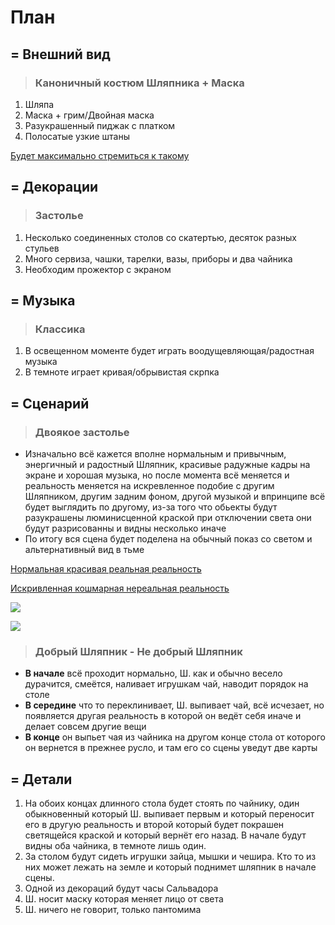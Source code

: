 # План
## = Внешний вид

> ### Каноничный костюм Шляпника + Маска
1. Шляпа
2. Маска + грим/Двойная маска
3. Разукрашенный пиджак с платком
4. Полосатые узкие штаны

[Будет максимально стремиться к такому](https://www.youtube.com/watch?v=qKV59xVyS-E&list=LL&index=1)

## = Декорации 

> ### Застолье
1. Несколько соединенных столов со скатертью, десяток разных стульев 
2. Много сервиза, чашки, тарелки, вазы, приборы и два чайника
3. Необходим прожектор с экраном

## = Музыка

> ### Классика
1. В освещенном моменте будет играть воодущевляющая/радостная музыка
2. В темноте играет кривая/обрывистая скрпка

## = Сценарий

> ### Двоякое застолье

* Изначально всё кажется вполне нормальным и привычным, энергичный и радостный Шляпник, красивые радужные кадры на экране и хорошая музыка, но после момента всё меняется и реальность меняется на искревленное подобие с другим Шляпником, другим задним фоном, другой музыкой и впринципе всё будет выглядить по другому, из-за того что обьекты будут разукрашены люминисценной краской при отключении света они будут разрисованны и видны несколько иначе
* По итогу вся сцена будет поделена на обычный показ со светом и альтернативный вид в тьме

[Нормальная красивая реальная реальность](https://www.youtube.com/watch?v=9kHgX7SeJHk&list=LL&index=4)

[Искривленная кошмарная нереальная реальность](https://www.youtube.com/watch?v=1vv379WuPaQ)

![](https://lampaexpert.ru/wp-content/uploads/2018/03/5-3.png)

![](https://штат-18.рф/800/600/https/fin-az.ru/assets/i/ai/4/2/4/i/2846803.jpg)

> ### Добрый Шляпник - Не добрый Шляпник

* **В начале** всё проходит нормально, Ш. как и обычно весело дурачится, смеётся, наливает игрушкам чай, наводит порядок на столе
* **В середине** что то переклинивает, Ш. выпивает чай, всё исчезает, но появляется другая реальность в которой он ведёт себя иначе и делает совсем другие вещи
* **В конце** он выпьет чая из чайника на другом конце стола от которого он вернется в прежнее русло, и там его со сцены уведут две карты

## = Детали

1. На обоих концах длинного стола будет стоять по чайнику, один обыкновенный который Ш. выпивает первым и который переносит его в другую реальность и второй который будет покрашен светящейся краской и который вернёт его назад. В начале будут видны оба чайника, в темноте лишь один.
2. За столом будут сидеть игрушки зайца, мышки и чешира. Кто то из них может лежать на земле и который поднимет шляпник в начале сцены.
3. Одной из декораций будут часы Сальвадора 
4. Ш. носит маску которая меняет лицо от света
5. Ш. ничего не говорит, только пантомима 
